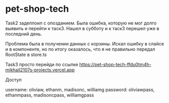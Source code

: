 # pet-shop-tech

 
Task2 задеплоил с опозданием. Была ошибка, которую не мог долго выявить и перейти к таск3. Нашел в субботу и к таск3 перешел уже в последний день.

Проблема была в получении данных с корзины. Искал ошибку в слайсе и в компоненте, но по итогу оказалось, что я не правильно передал RootState в store.ts

Task3 просто перейди по ссылке
https://pet-shop-tech-ffdu0tm4h-mikhail2107s-projects.vercel.app

Доступ

username: oliviaw,     ethanm,     madisonc,     williamg
password: oliviawpass, ethanmpass, madisoncpass, williamgpass